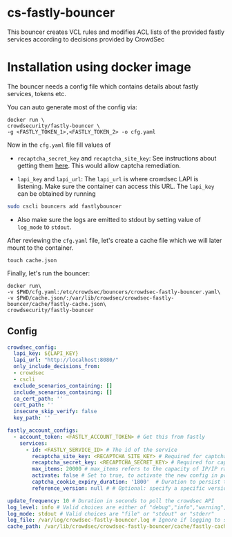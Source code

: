# cs-fastly-bouncer

This bouncer creates VCL rules and modifies ACL lists of the provided fastly services according to decisions provided by CrowdSec

# Installation using docker image

The bouncer needs a config file which contains details about fastly services, tokens etc.

You can auto generate most of the config via:

```
docker run \
crowdsecurity/fastly-bouncer \
-g <FASTLY_TOKEN_1>,<FASTLY_TOKEN_2> -o cfg.yaml
```

Now in the `cfg.yaml` file fill values of 

- `recaptcha_secret_key` and `recaptcha_site_key`: See instructions about getting them [here](http://www.google.com/recaptcha/admin). This would allow captcha remediation.

- `lapi_key` and `lapi_url`:  The `lapi_url` is where crowdsec LAPI is listening. Make sure the container can access this URL. The `lapi_key` can be obtained by running 
```bash
sudo cscli bouncers add fastlybouncer
```

- Also make sure the logs are emitted to stdout by setting value of `log_mode` to `stdout`.

After reviewing the `cfg.yaml` file, let's create a cache file which we will later mount to the container.

```
touch cache.json
```


Finally, let's run the bouncer:

```
docker run\
-v $PWD/cfg.yaml:/etc/crowdsec/bouncers/crowdsec-fastly-bouncer.yaml\
-v $PWD/cache.json/:/var/lib/crowdsec/crowdsec-fastly-bouncer/cache/fastly-cache.json\
crowdsecurity/fastly-bouncer
```

## Config

```yaml
crowdsec_config: 
  lapi_key: ${LAPI_KEY} 
  lapi_url: "http://localhost:8080/"
  only_include_decisions_from:
  - crowdsec
  - cscli
  exclude_scenarios_containing: []
  include_scenarios_containing: []
  ca_cert_path: ''
  cert_path: ''
  insecure_skip_verify: false
  key_path: ''

fastly_account_configs:
  - account_token: <FASTLY_ACCOUNT_TOKEN> # Get this from fastly
    services: 
      - id: <FASTLY_SERVICE_ID> # The id of the service
        recaptcha_site_key: <RECAPTCHA_SITE_KEY> # Required for captcha support
        recaptcha_secret_key: <RECAPTCHA_SECRET_KEY> # Required for captcha support
        max_items: 20000 # max_items refers to the capacity of IP/IP ranges to ban/captcha. 
        activate: false # Set to true, to activate the new config in production
        captcha_cookie_expiry_duration: '1800'  # Duration to persist the cookie containing proof of solving captcha
        reference_version: null # # Optional: specify a specific version to clone from instead of the active version

update_frequency: 10 # Duration in seconds to poll the crowdsec API
log_level: info # Valid choices are either of "debug","info","warning","error"
log_mode: stdout # Valid choices are "file" or "stdout" or "stderr"
log_file: /var/log/crowdsec-fastly-bouncer.log # Ignore if logging to stdout
cache_path: /var/lib/crowdsec/crowdsec-fastly-bouncer/cache/fastly-cache.json
```